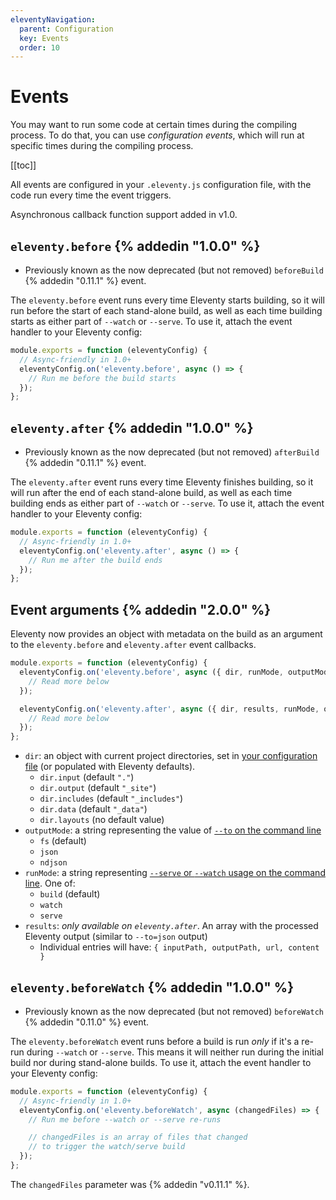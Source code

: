 ```yaml
---
eleventyNavigation:
  parent: Configuration
  key: Events
  order: 10
---
```


# Events

You may want to run some code at certain times during the compiling process. To do that, you can use _configuration events_, which will run at specific times during the compiling process.

[[toc]]

All events are configured in your `.eleventy.js` configuration file, with the code run every time the event triggers.

Asynchronous callback function support added in v1.0.

## `eleventy.before` {% addedin "1.0.0" %}

* Previously known as the now deprecated (but not removed) `beforeBuild` {% addedin "0.11.1" %} event.

The `eleventy.before` event runs every time Eleventy starts building, so it will run before the start of each stand-alone build, as well as each time building starts as either part of `--watch` or `--serve`. To use it, attach the event handler to your Eleventy config:

```js
module.exports = function (eleventyConfig) {
  // Async-friendly in 1.0+
  eleventyConfig.on('eleventy.before', async () => {
    // Run me before the build starts
  });
};
```

## `eleventy.after` {% addedin "1.0.0" %}

* Previously known as the now deprecated (but not removed) `afterBuild` {% addedin "0.11.1" %} event.

The `eleventy.after` event runs every time Eleventy finishes building, so it will run after the end of each stand-alone build, as well as each time building ends as either part of `--watch` or `--serve`. To use it, attach the event handler to your Eleventy config:

```js
module.exports = function (eleventyConfig) {
  // Async-friendly in 1.0+
  eleventyConfig.on('eleventy.after', async () => {
    // Run me after the build ends
  });
};
```

## Event arguments {% addedin "2.0.0" %}

Eleventy now provides an object with metadata on the build as an argument to the `eleventy.before` and `eleventy.after` event callbacks.

```js
module.exports = function (eleventyConfig) {
  eleventyConfig.on('eleventy.before', async ({ dir, runMode, outputMode }) => {
    // Read more below
  });

  eleventyConfig.on('eleventy.after', async ({ dir, results, runMode, outputMode }) => {
    // Read more below
  });
};
```
* `dir`: an object with current project directories, set in [your configuration file](https://www.11ty.dev/docs/config/#input-directory) (or populated with Eleventy defaults).
  * `dir.input` (default `"."`)
  * `dir.output` (default `"_site"`)
  * `dir.includes` (default `"_includes"`)
  * `dir.data` (default `"_data"`)
  * `dir.layouts` (no default value)
* `outputMode`: a string representing the value of [`--to` on the command line](/docs/usage/#to-can-output-json)
  * `fs` (default)
  * `json`
  * `ndjson`
* `runMode`: a string representing [`--serve` or `--watch` usage on the command line](/docs/usage/#re-run-eleventy-when-you-save). One of:
  * `build` (default)
  * `watch`
  * `serve`
* `results`: _only available on `eleventy.after`_. An array with the processed Eleventy output (similar to `--to=json` output)
  * Individual entries will have: `{ inputPath, outputPath, url, content }`

## `eleventy.beforeWatch` {% addedin "1.0.0" %}

* Previously known as the now deprecated (but not removed) `beforeWatch` {% addedin "0.11.0" %} event.

The `eleventy.beforeWatch` event runs before a build is run _only_ if it's a re-run during `--watch` or `--serve`. This means it will neither run during the initial build nor during stand-alone builds. To use it, attach the event handler to your Eleventy config:

```js
module.exports = function (eleventyConfig) {
  // Async-friendly in 1.0+
  eleventyConfig.on('eleventy.beforeWatch', async (changedFiles) => {
    // Run me before --watch or --serve re-runs

    // changedFiles is an array of files that changed
    // to trigger the watch/serve build
  });
};
```

The `changedFiles` parameter was {% addedin "v0.11.1" %}.
